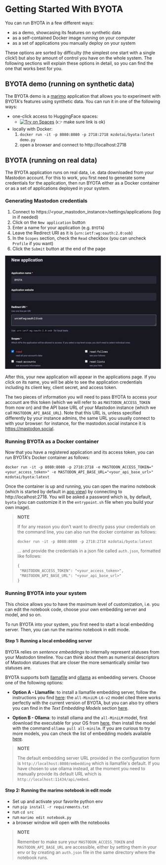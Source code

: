 # Getting Started With BYOTA

You can run BYOTA in a few different ways:

- as a demo, showcasing its features on synthetic data
- as a self-contained Docker image running on your computer
- as a set of applications you manually deploy on your system

These options are sorted by difficulty (the simplest one start with a single click!) but also by amount of control you have on the whole system. The following sections will explain these options in detail, so you can find the one that works best for you.

## BYOTA demo (running on synthetic data)

The BYOTA demo is a [marimo](https://marimo.io/) application that allows you to experiment with BYOTA's features using synthetic data. You can run it in one of the following ways:

- one-click access to HuggingFace spaces:
  - [![Try on Spaces](https://img.shields.io/badge/%F0%9F%A4%97%20Try%20on-Spaces-blue)](https://huggingface.co/spaces/mozilla-ai/byota)  (👉 make sure link is ok)
- locally with Docker:
  1. `docker run -it -p 8080:8080 -p 2718:2718 mzdotai/byota:latest demo.py`
  1. open a browser and connect to http://localhost:2718


## BYOTA (running on real data)

The BYOTA application runs on real data, i.e. data downloaded from your Mastodon account. For this to work, you first need to generate some credentials for the application, then run BYOTA either as a Docker container or as a set of applications deployed in your system.

### Generating Mastodon credentials

1. Connect to https://<your_mastodon_instance>/settings/applications (log in if needed)
1. Click on the `New application` button
1. Enter a name for your application (e.g. `BYOTA`)
1. Leave the Redirect URI as it is (`urn:ietf:wg:oauth:2.0:oob`)
1. In the `Scopes` section, check the `Read` checkbox (you can uncheck `Profile` if you want)
1. Click the `Submit` button at the end of the page

![alt text](images/mastodon_credentials.png)

After this, your new application will appear in the applications page. If you click on its name, you will be able to see the application credentials including its client key, client secret, and access token.

The two pieces of information you will need to pass BYOTA to access your account are this token (which we will refer to as `MASTODON_ACCESS_TOKEN` from now on) and the API base URL of your Mastodon instance (which we call `MASTODON_API_BASE_URL`).
Note that this URL is, unless specified differently by your instance admins, the same URL you usually connect to with your browser: for instance, for the mastodon.social instance it is https://mastodon.social.

### Running BYOTA as a Docker container

Now that you have a registered application and its access token, you can run BYOTA's Docker container as follows:

```
docker run -it -p 8080:8080 -p 2718:2718 -e MASTODON_ACCESS_TOKEN="<your_access_token>" -e MASTODON_API_BASE_URL="<your_api_base_url>" mzdotai/byota:latest
```

Once the container is up and running, you can open the marimo notebook (which is started by default in [app view](https://docs.marimo.io/guides/apps/)) by connecting to http://localhost:2718. You will be asked a password which is, by default, `byota` (you can customize it in the `entrypoint.sh` file when you build your own image).

> **NOTE**
>
> If for any reason you don't want to directly pass your credentials on the command line, you can also run the docker container as follows:
>
>```
>docker run -it -p 8080:8080 -p 2718:2718 mzdotai/byota:latest
>```
>
>... and provide the credentials in a json file called `auth.json`, formatted like follows:
>
>```
>{
>  "MASTODON_ACCESS_TOKEN": "<your_access_token>",
>  "MASTODON_API_BASE_URL": "<your_api_base_url>"
>}
>```


### Running BYOTA into your system

This choice allows you to have the maximum level of customization, i.e. you can edit the notebook code, choose your own embedding server and model, and so on.

To run BYOTA into your system, you first need to start a local embedding server. Then, you can run the marimo notebook in edit mode.

#### Step 1: Running a local embedding server

BYOTA relies on *sentence embeddings* to internally represent statuses from your Mastodon timeline. You can think about them as numerical descriptors of Mastodon statuses that are closer the more semantically similar two statuses are.

BYOTA supports both [llamafile](https://github.com/Mozilla-Ocho/llamafile) and [ollama](https://ollama.com/) as embedding servers. Choose one of the following options:

- **Option A - Llamafile**: to install a llamafile embedding server, follow the instructions you find
  [here](https://github.com/Mozilla-Ocho/llamafile/blob/main/llamafile/server/doc/getting_started.md):
  the `all-MiniLM-L6-v2` model cited there works perfectly with the current version of BYOTA, but you can also try others you can find in the *Text Embedding Models* section [here](https://github.com/Mozilla-Ocho/llamafile/).

- **Option B - Ollama**: to install ollama and the `all-MiniLM` model, first download the executable for your OS from [here](https://ollama.com/),
  then install the model with the command `ollama pull all-minilm`. If you are curious to try more models,
  you can check the list of embedding models available [here](https://ollama.com/search?c=embedding).

>**NOTE**
>
>The default embedding server URL provided in the configuration form is `http://localhost:8080/embedding` which is llamafile's default.
>If you have chosen to use ollama instead, at the moment you need to manually provide its default URL which is `http://localhost:11434/api/embed`.

#### Step 2: Running the marimo notebook in edit mode

- Set up and activate your favorite python env
- run `pip install -r requirements.txt`
- run `cd src`
- run `marimo edit notebook.py`
- a browser window will open with the notebooks

>**NOTE**
>
>Remember to make sure your `MASTODON_ACCESS_TOKEN` and `MASTODON_API_BASE_URL` are accessible, either by setting them in your env or by creating an `auth.json` file in the same directory where the notebook runs.
